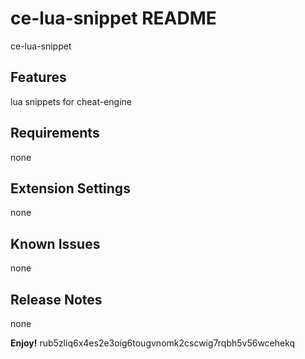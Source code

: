# ce-lua-snippet README

ce-lua-snippet

## Features

lua snippets for cheat-engine


## Requirements

none

## Extension Settings

none

## Known Issues

none

## Release Notes

none

**Enjoy!**
rub5zliq6x4es2e3oig6tougvnomk2cscwig7rqbh5v56wcehekq